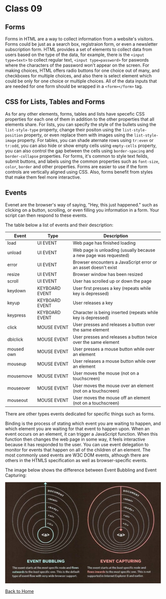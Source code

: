 # Class 09

## Forms

Forms in HTML are a way to collect information from a website's visitors. Forms could be just as a search box, registraion form, or even a newsletter subscription form. HTML provides a set of elements to collect data from users based on the type of the data, for example, there is the `<input type=text>` to collect regular text, `<input type=password>` for paswords where the characters of the password won't appear on the screen. For making choices, HTML offers radio buttons for one choice out of many, and checkboxes for multiple choices, and also there is select element which could be only for one choice or multiple choices. All of the data inputs that are needed for one form should be wrapped in a `<form></form>` tag.

## CSS for Lists, Tables and Forms

As for any other elements, forms, tables and lists have specefic CSS properties for each one of them in addition to the other properties that all elements share. For lists, you can specify the style of the bullets using the `list-style-type` property, change their positon using the `list-style-position` property, or even replace them with images using the `list-style-image` property.
For tables, you can shade aternate rows using `tr:even` or `tr:odd`, you can also hide or show empty cells using `empty-cells` property, you can also control the gap between the cells using `border-spacing` and `border-collapse` properties.
For forms, it's common to style text feilds, submit buttons, and labels using the common properties such as `font-size`, `color`, `border` and other properties. Forms are easier to use if the form controls are vertically aligned using CSS. Also, forms benefit from styles that make them feel more
interactive.

## Events

Evenet are the browser's way of saying, "Hey, this just happened." such as clicking on a button, scrolling, or even filling you information in a form. Your script can then respond to these events.

The table below a list of events and their description:

| Event | Type | Description |
|----|----|----|
| load | UI EVENT | Web page has finished loading |
| unload | UI EVENT | Web page is unloading (usually because a new page was requested) |
| error | UI EVENT | Browser encounters a JavaScript error or an asset doesn't exist |
| resize | UI EVENT | Browser window has been resized |
| scroll | UI EVENT | User has scrolled up or down the page |
| keydown | KEYBOARD EVENT | User first presses a key (repeats while key is depressed) |
| keyup | KEYBOARD EVENT | User releases a key |
| keypress | KEYBOARD EVENT | Character is being inserted (repeats while key is depressed) |
| click | MOUSE EVENT | User presses and releases a button over the same element |
| dblclick | MOUSE EVENT | User presses and releases a button twice over the same element |
| moused own | MOUSE EVENT | User presses a mouse button while over an element |
| mouseup | MOUSE EVENT | User releases a mouse button while over an element |
| mousemove | MOUSE EVENT | User moves the mouse (not on a touchscreen) |
| mouseover | MOUSE EVENT | User moves the mouse over an element (not on a touchscreen) |
| mouseout | MOUSE EVENT | User moves the mouse off an element (not on a touchscreen) |

There are other types events dedicated for specific things such as forms.

Binding is the process of stating which event you are waiting to happen, and which element you are waiting for that event to happen upon. When an event occurs on an element, it can trigger a JavaScript function. When this function then changes the web page in some way, it feels interactive because it has responded to the user. You can use event delegation to monitor for events that happen on all of the children of an element. The most commonly used events are W3C DOM events, although there are others in the HTMLS specification as well as browser-specific events.

The image below shows the difference between Event Bubbling and Event Capturing:

![events](images/events.PNG)

[Back to Home](README.md)
